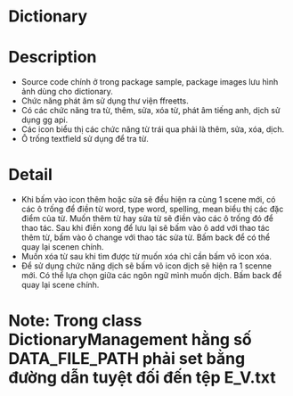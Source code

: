 # Dictionary

# Description
- Source code chính ở trong package sample, package images lưu hình ảnh dùng cho dictionary.
- Chức năng phát âm sử dụng thư viện ffreetts.
- Có các chức năng tra từ, thêm, sửa, xóa từ, phát âm tiếng anh, dịch sử dụng gg api.
- Các icon biểu thị các chức năng từ trái qua phải là thêm, sửa, xóa, dịch.
- Ô trống textfield sử dụng để tra từ.

# Detail
- Khi bấm vào icon thêm hoặc sửa sẽ đều hiện ra cùng 1 scene mới, có các ô trống để điền từ word, type word, spelling, mean biểu thị các đặc điểm của từ. Muốn thêm từ hay sửa từ sẽ điền vào các ô trống đó để thao tác. Sau khi điền xong để lưu lại sẽ bấm vào ô add với thao tác thêm từ, bấm vào ô change với thao tác sửa từ. Bấm back để có thể quay lại scenen chính.
- Muốn xóa từ sau khi tìm được từ muốn xóa chỉ cần bấm vô icon xóa.
- Để sử dụng chức năng dịch sẽ bấm vô icon dịch sẽ hiện ra 1 scenne mới. Có thể lựa chọn giữa các ngôn ngữ mình muốn dịch. Bấm back để quay lại scene chính.

# Note: Trong class DictionaryManagement hằng số DATA_FILE_PATH phải set bằng đường dẫn tuyệt đối đến tệp E_V.txt
